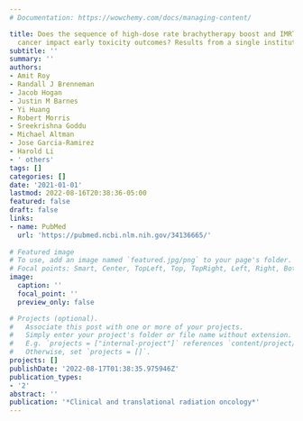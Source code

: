 ```yaml
---
# Documentation: https://wowchemy.com/docs/managing-content/

title: Does the sequence of high-dose rate brachytherapy boost and IMRT for prostate
  cancer impact early toxicity outcomes? Results from a single institution analysis
subtitle: ''
summary: ''
authors:
- Amit Roy
- Randall J Brenneman
- Jacob Hogan
- Justin M Barnes
- Yi Huang
- Robert Morris
- Sreekrishna Goddu
- Michael Altman
- Jose Garcia-Ramirez
- Harold Li
- ' others'
tags: []
categories: []
date: '2021-01-01'
lastmod: 2022-08-16T20:38:36-05:00
featured: false
draft: false
links:
- name: PubMed
  url: 'https://pubmed.ncbi.nlm.nih.gov/34136665/'
  
# Featured image
# To use, add an image named `featured.jpg/png` to your page's folder.
# Focal points: Smart, Center, TopLeft, Top, TopRight, Left, Right, BottomLeft, Bottom, BottomRight.
image:
  caption: ''
  focal_point: ''
  preview_only: false

# Projects (optional).
#   Associate this post with one or more of your projects.
#   Simply enter your project's folder or file name without extension.
#   E.g. `projects = ["internal-project"]` references `content/project/deep-learning/index.md`.
#   Otherwise, set `projects = []`.
projects: []
publishDate: '2022-08-17T01:38:35.975946Z'
publication_types:
- '2'
abstract: ''
publication: '*Clinical and translational radiation oncology*'
---
```

